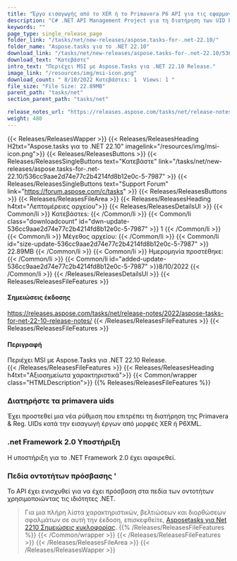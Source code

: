 ```yaml
---
title: "Έργο εισαγωγής από το XER ή το Primavera P6 API για τις εφαρμογές C# .NET" 
description: "C# .NET API Management Project για τη διατήρηση των UID Primavera® κατά την εισαγωγή έργων XER ή PXML, την ικανότητα πρόσβασης στα πεδία των οντοτήτων μέσω ιδιοτήτων .NET." 
keywords: ""
page_type: single_release_page
folder_link: "/tasks/net/new-releases/aspose.tasks-for-.net-22.10/"
folder_name: "Aspose.tasks για το .NET 22.10" 
download_link: "/tasks/net/new-releases/aspose.tasks-for-.net-22.10/536cc9aae2d74e77c2b4214fd8b12e0c-5-7987"
download_text: "Κατεβάστε" 
intro_text: "Περιέχει MSI με Aspose.Tasks για .NET 22.10 Release." 
image_link: "/resources/img/msi-icon.png"
download_count: " 8/10/2022 Κατεβάστεs: 1  Views: 1 "
file_size: "File Size: 22.89MB"
parent_path: "tasks/net"
section_parent_path: "tasks/net"

release_notes_url: "https://releases.aspose.com/tasks/net/release-notes/2022/aspose-tasks-for-net-22-10-release-notes/"
weight: 480
---
```

{{< Releases/ReleasesWapper >}}
{{< Releases/ReleasesHeading H2txt="Aspose.tasks για το .NET 22.10" imagelink="/resources/img/msi-icon.png">}}
{{< Releases/ReleasesButtons >}}
{{< Releases/ReleasesSingleButtons text="Κατεβάστε" link="/tasks/net/new-releases/aspose.tasks-for-.net-22.10/536cc9aae2d74e77c2b4214fd8b12e0c-5-7987" >}}
{{< Releases/ReleasesSingleButtons text="Support Forum" link="https://forum.aspose.com/c/tasks" >}}
{{< Releases/ReleasesButtons >}}
{{< Releases/ReleasesFileArea >}}
{{< Releases/ReleasesHeading h4txt="Λεπτομέρειες αρχείου">}}
{{< Releases/ReleasesDetailsUl >}}
{{< Common/li >}} Κατεβάστεs: {{< /Common/li >}}
{{< Common/li class="downloadcount" id="dwn-update-536cc9aae2d74e77c2b4214fd8b12e0c-5-7987" >}} 1 {{< /Common/li >}}
{{< Common/li >}} Μέγεθος αρχείου: {{< /Common/li >}}
{{< Common/li id="size-update-536cc9aae2d74e77c2b4214fd8b12e0c-5-7987" >}} 22.89MB {{< /Common/li >}}
{{< Common/li >}} Ημερομηνία προστέθηκε: {{< /Common/li >}}
{{< Common/li id="added-update-536cc9aae2d74e77c2b4214fd8b12e0c-5-7987" >}}8/10/2022 {{< /Common/li >}}
{{< /Releases/ReleasesDetailsUl >}}
{{< Releases/ReleasesFileFeatures >}}
<h4>Σημειώσεις έκδοσης</h4>
<a href='https://releases.aspose.com/tasks/net/release-notes/2022/aspose-tasks-for-net-22-10-release-notes/'>https://releases.aspose.com/tasks/net/release-notes/2022/aspose-tasks-for-net-22-10-release-notes/</a>
{{< /Releases/ReleasesFileFeatures >}}
{{< Releases/ReleasesFileFeatures >}}
<h4>Περιγραφή</h4>
<div class="HTMLDescription">Περιέχει MSI με Aspose.Tasks για .NET 22.10 Release.</div>
{{< /Releases/ReleasesFileFeatures >}}
{{< Releases/ReleasesHeading h4txt="Αξιοσημείωτα χαρακτηριστικά">}}
{{< Common/wrapper class="HTMLDescription">}}
{{% Releases/ReleasesFileFeatures %}}

### Διατηρήστε τα primavera uids

Έχει προστεθεί μια νέα ρύθμιση που επιτρέπει τη διατήρηση της Primavera & Reg. UIDs κατά την εισαγωγή έργων από μορφές XER ή P6XML.

### .net Framework 2.0 Υποστήριξη

Η υποστήριξη για το .NET Framework 2.0 έχει αφαιρεθεί.

### Πεδία οντοτήτων πρόσβασης '

Το API έχει ενισχυθεί για να έχει πρόσβαση στα πεδία των οντοτήτων χρησιμοποιώντας τις ιδιότητες .NET.

> Για μια πλήρη λίστα χαρακτηριστικών, βελτιώσεων και διορθώσεων σφαλμάτων σε αυτή την έκδοση, επισκεφθείτε, [Asposetasks για Net 2210 Σημειώσεις κυκλοφορίας](https://releases.aspose.com/tasks/net/release-notes/2022/aspose-tasks-for-net-22-10-release-notes/).
{{% /Releases/ReleasesFileFeatures %}}
{{< /Common/wrapper >}}
{{< /Releases/ReleasesFileFeatures >}}
{{< /Releases/ReleasesFileArea >}}
{{< /Releases/ReleasesWapper >}}
